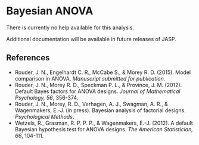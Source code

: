 Bayesian ANOVA
==========================

There is currently no help available for this analysis.

Additional documentation will be available in future releases of JASP.
      
References
-------
- Rouder, J. N., Engelhardt C. R., McCabe S., & Morey R. D. (2015). Model comparison in ANOVA. *Manuscript submitted for publication*.
- Rouder, J. N., Morey R. D., Speckman P. L., & Province, J. M. (2012). Default Bayes factors for ANOVA designs. *Journal of Mathematical Psychology, 56*, 356-374.
- Rouder, J. N., Morey, R. D., Verhagen, A. J., Swagman, A. R., & Wagenmakers, E.-J. (in press). Bayesian analysis of factorial designs. *Psychological Methods*.
- Wetzels, R., Grasman, R. P. P. P., & Wagenmakers, E.-J. (2012). A default Bayesian hypothesis test for ANOVA designs. *The American Statistician, 66*, 104-111.